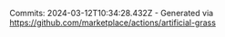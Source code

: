 Commits: 2024-03-12T10:34:28.432Z - Generated via https://github.com/marketplace/actions/artificial-grass
<br>
